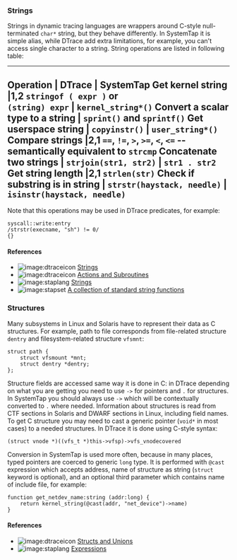 ### Strings 

Strings in dynamic tracing languages are wrappers around C-style null-terminated `char*` string, but they behave differently. In SystemTap it is simple alias, while DTrace add extra limitations, for example, you can't access single character to a string. String operations are listed in following table:

---
__Operation__ | __DTrace__ | __SystemTap__
Get kernel string |1,2 `stringof ( expr )` or \
                       `(string) expr` | `kernel_string*()`
Convert a scalar type to a string | `sprint()` and `sprintf()`
Get userspace string | `copyinstr()` | `user_string*()`
Compare strings |2,1 `==`, `!=`, `>`, `>=`, `<`, `<=` -- semantically equivalent to `strcmp`
Concatenate two strings | `strjoin(str1, str2)` | `str1 . str2`
Get string length |2,1 `strlen(str)`
Check if substring is in string | `strstr(haystack, needle)` | `isinstr(haystack, needle)`
---

Note that this operations may be used in DTrace predicates, for example:
```
syscall::write:entry
/strstr(execname, "sh") != 0/ 
{}
```

#### References

* ![image:dtraceicon](icons/dtrace.png) [Strings](http://docs.oracle.com/cd/E19253-01/817-6223/chp-strings/index.html)
* ![image:dtraceicon](icons/dtrace.png) [Actions and Subroutines](http://docs.oracle.com/cd/E19253-01/817-6223/chp-actsub/index.html)
* ![image:staplang](icons/staplang.png) [Strings](https://sourceware.org/systemtap/langref/Language_elements.html#SECTION00062300000000000000)
* ![image:stapset](icons/stapset.png) [A collection of standard string functions](https://sourceware.org/systemtap/tapsets/string.stp.html)

### Structures

Many subsystems in Linux and Solaris have to represent their data as C structures. For example, path to file corresponds from file-related structure `dentry` and filesystem-related structure `vfsmnt`:
```
struct path {
	struct vfsmount *mnt;
	struct dentry *dentry;
};
```

Structure fields are accessed same way it is done in C: in DTrace depending on what you are getting you need to use `->` for pointers and `.` for structures. In SystemTap you should always use `->` which will be contextually converted to `.` where needed. Information about structures is read from CTF sections in Solaris and DWARF sections in Linux, including field names. To get C structure you may need to cast a generic pointer (`void*` in most cases) to a needed structures. In DTrace it is done using C-style syntax:
```
(struct vnode *)((vfs_t *)this->vfsp)->vfs_vnodecovered
```

Conversion in SystemTap is used more often, because in many places, typed pointers are coerced to generic `long` type. It is performed with `@cast` expression which accepts address, name of structure as string (`struct` keyword is optional), and an optional third parameter which contains name of include file, for example:
```
function get_netdev_name:string (addr:long) {
	return kernel_string(@cast(addr, "net_device")->name)
}
```

#### References

* ![image:dtraceicon](icons/dtrace.png) [Structs and Unions](http://docs.oracle.com/cd/E19253-01/817-6223/chp-structs/index.html)
* ![image:staplang](icons/staplang.png) [Expressions](https://sourceware.org/systemtap/langref/Language_elements.html#SECTION000661000000000000000)